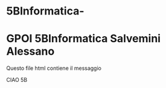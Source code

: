 # 5BInformatica-
<h1> GPOI 5BInformatica Salvemini Alessano </h1>
<p> </p>Questo file html contiene il messaggio </p>
CIAO 5B 

